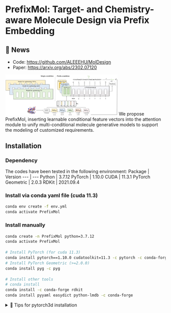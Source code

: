 # PrefixMol: Target- and Chemistry-aware Molecule Design via Prefix Embedding

## 📢 News
  - Code: https://github.com/ALEEEHU/MolDesign
  - Paper: https://arxiv.org/abs/2302.07120

<img src="./assets/overall_framework.jpg" alt="overall_framework"  width="70%"/>
We propose PrefixMol, inserting learnable conditional feature vectors into the attention module to unify multi-conditional molecule generative models to support the modeling of customized requirements.

## Installation

### Dependency
The codes have been tested in the following environment:
Package  | Version
--- | ---
Python | 3.7.12
PyTorch | 1.10.0
CUDA | 11.3.1
PyTorch Geometric | 2.0.3
RDKit | 2021.09.4 

### Install via conda yaml file (cuda 11.3)
```bash
conda env create -f env.yml
conda activate PrefixMol
```

### Install manually

``` bash
conda create -n PrefixMol python=3.7.12
conda activate PrefixMol

# Install PyTorch (for cuda 11.3)
conda install pytorch==1.10.0 cudatoolkit=11.3 -c pytorch -c conda-forge
# Install PyTorch Geometric (>=2.0.0)
conda install pyg -c pyg

# Install other tools 
# conda install
conda install -c conda-forge rdkit
conda install pyyaml easydict python-lmdb -c conda-forge
```
<details><summary>🔎 Tips for pytorch3d installation</summary>
Notice that we recommend using the following steps to install pytorch3d!
1. install the following necessary packages.
``` 
conda install -c fvcore -c iopath -c conda-forge fvcore iopath
```
2. Find the suitable version with your environment https://github.com/facebookresearch/pytorch3d/releases
3. Git clone the resporitory and then run the command as follows for example.

``` bash
cd pytorch3d
python setup.py install
```

## Datasets

Please refer to [`README.md`](./data/README.md) in the `data` folder.

## Training
We used DDP(https://pytorch.org/docs/stable/generated/torch.nn.parallel.DistributedDataParallel.html?highlight=distributeddataparallel#torch.nn.parallel.DistributedDataParallel) to accelerate the training process. Here are some command examples FYR.

```bash
# 4 GPUs
CUDA_VISIBLE_DEVICES="0,1,2,3" python -m torch.distributed.launch --nproc_per_node 4 train.py
# 8 GPUs
CUDA_VISIBLE_DEVICES="0,1,2,3,4,5,6,7" python -m torch.distributed.launch --nproc_per_node 8 train.py

```

## Testing

```
python train.py --config ./configs/train.yml --logdir ./logs
```

## Tips
When running the codes, the path where the code appears is recommended to be changed to the path you need at the moment.

## Citation
```
@article{gao2023prefixmol,
  title={PrefixMol: Target-and Chemistry-aware Molecule Design via Prefix Embedding},
  author={Gao, Zhangyang and Hu, Yuqi and Tan, Cheng and Li, Stan Z},
  journal={arXiv preprint arXiv:2302.07120},
  year={2023}
}
```

## Contact 
Zhangyang Gao (gaozhangyang@westlake.edu.cn)
Yuqi Hu (hyqale1024@gmail.com)

